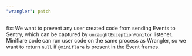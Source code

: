 ```yaml
---
"wrangler": patch
---
```


fix: We want to prevent any user created code from sending Events to Sentry,
which can be captured by `uncaughtExceptionMonitor` listener.
Miniflare code can run user code on the same process as Wrangler,
so we want to return `null` if `@miniflare` is present in the Event frames.
